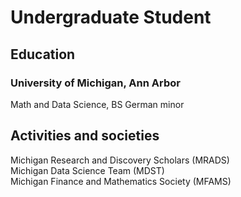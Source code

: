 # Undergraduate Student

## Education
### University of Michigan, Ann Arbor
Math and Data Science, BS
German minor

## Activities and societies
Michigan Research and Discovery Scholars (MRADS)\
Michigan Data Science Team (MDST)\
Michigan Finance and Mathematics Society (MFAMS)
